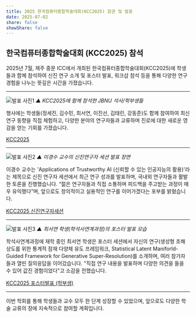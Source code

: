 ```yaml
---
title: 2025 한국컴퓨터종합학술대회(KCC2025) 참관 및 발표
date: 2025-07-02
share: false
showShare: false
---
```



## 한국컴퓨터종합학술대회 (KCC2025) 참석

2025년 7월, 제주 중문 ICC에서 개최된 한국컴퓨터종합학술대회(KCC2025)에 학생들과 함께 참석하여 신진 연구 소개 및 포스터 발표, 워크샵 참석 등을 통해 다양한 연구 경험을 나누는 뜻깊은 시간을 가졌습니다.

---


![발표 사진1](KCC2025_All.png)
*▲ KCC2025에 함께 참석한 JBNU 석사/학부생들*

행사에는 학생들(정세진, 김수민, 최서연, 이진선, 김태린, 강동준)도 함께 참여하여 최신 연구 동향을 직접 체험하고, 다양한 분야의 연구자들과 교류하며 진로에 대한 새로운 영감을 얻는 기회를 가졌습니다.



[KCC2025](https://www.kiise.or.kr/conference/kcc/2025/)


---


![발표 사진2](KCC2025_KSL.png)
*▲ 이경수 교수의 신진연구자 세션 발표 장면*

이경수 교수는 'Applications of Trustworthy AI (신뢰할 수 있는 인공지능의 활용)'라는 제목으로 신진 연구자 세션에서 최근 연구 성과를 발표하며, 국내외 연구자들과 활발한 토론을 진행했습니다. “젊은 연구자들과 직접 소통하며 피드백을 주고받는 과정이 매우 유익했다”며, 앞으로도 창의적이고 실용적인 연구를 이어가겠다는 포부를 밝혔습니다.


[KCC2025 신진연구자세션](https://kcc2025.kiise.or.kr/Proceedings/chart.asp)

---


![발표 사진3](KCC2025_SYC.jpeg)
*▲ 최서연 학생(학석사연계과정)의 포스터 발표 모습*

학석사연계과정에 재학 중인 최서연 학생은 포스터 세션에서 자신의 연구(생성형 초해상도를 위한 통계적 잠재 다양체 유도 프레임워크, Statistical Latent Maniforld-Guided Framework for Generative Super-Resolution)를 소개하며, 여러 참가자들과 열띤 질의응답을 이어갔습니다. "직접 연구 내용을 발표하며 다양한 의견을 들을 수 있어 값진 경험이었다"고 소감을 전했습니다.


[KCC2025 포스터발표 (학부생)](https://www.kiise.or.kr/conference/kcc/2025)

---

이번 학회를 통해 학생들과 교수 모두 한 단계 성장할 수 있었으며, 앞으로도 다양한 학술 교류의 장에 지속적으로 참여할 계획입니다.
